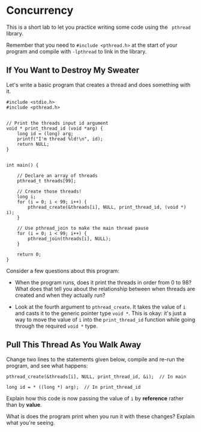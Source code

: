 # Concurrency

This is a short lab to let you practice writing some code using the ` pthread` library.

Remember that you need to `#include <pthread.h>` at the start of your program and compile with `-lpthread` to link in the library.


## If You Want to Destroy My Sweater

Let's write a basic program that creates a thread and does something with it.

```
#include <stdio.h>
#include <pthread.h>


// Print the threads input id argument
void * print_thread_id (void *arg) {
    long id = (long) arg;
    printf("I'm thread %ld!\n", id);
    return NULL;
}


int main() {

    // Declare an array of threads
    pthread_t threads[99];
    
    // Create those threads!
    long i;
    for (i = 0; i < 99; i++) {
        pthread_create(&threads[i], NULL, print_thread_id, (void *) i);
    }
    
    // Use pthread_join to make the main thread pause
    for (i = 0; i < 99; i++) {
        pthread_join(threads[i], NULL);
    }

    return 0;
}
```

Consider a few questions about this program:

- When the program runs, does it print the threads in order from 0 to 98? What does that tell you about the
relationship between when threads are created and when they actually run?

- Look at the fourth argument to `pthread_create`. It takes the value of `i` and casts it to the generic pointer
type `void *`. This is okay: it's just a way to move the value of `i` into the `print_thread_id` function while going
through the required `void *` type.


## Pull This Thread As You Walk Away

Change two lines to the statements given below, compile and re-run the program, and see what happens:

```
pthread_create(&threads[i], NULL, print_thread_id, &i);  // In main

long id = * ((long *) arg);  // In print_thread_id
```

Explain how this code is now passing the value of `i` by **reference** rather than by **value**.

What is does the program print when you run it with these changes? Explain what you're seeing.
